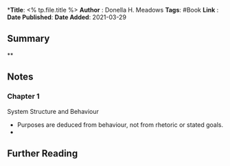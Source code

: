 ***Title**: <% tp.file.title %>
**Author**  : Donella H. Meadows
**Tags**: #Book
**Link** : 
**Date Published**:
**Date Added**: 2021-03-29
## Summary 
**

## Notes
### Chapter 1
System Structure and Behaviour

* Purposes are deduced from behaviour, not from rhetoric or stated goals.
* 

## Further Reading
